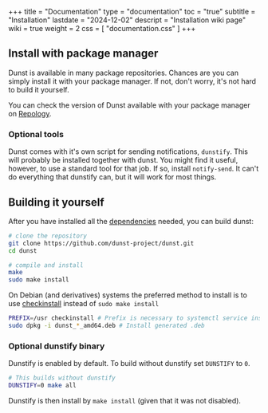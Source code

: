 +++
title = "Documentation"
type = "documentation"
toc = "true"
subtitle = "Installation"
lastdate = "2024-12-02"
descript = "Installation wiki page"
wiki = true
weight = 2
css = [ "documentation.css" ]
+++
## Install with package manager

Dunst is available in many package repositories. Chances are you can simply install it with your package manager.
If not, don't worry, it's not hard to build it yourself.

You can check the version of Dunst available with your package manager on [Repology](https://repology.org/project/dunst/versions).

### Optional tools

Dunst comes with it's own script for sending notifications, `dunstify`. This will probably be installed together with dunst. You might find it useful, however, to use a standard tool for that job. If so, install `notify-send`. It can't do everything that dunstify can, but it will work for most things.

## Building it yourself

After you have installed all the [dependencies](Dependencies) needed, you can build dunst:

```sh
# clone the repository
git clone https://github.com/dunst-project/dunst.git
cd dunst

# compile and install
make
sudo make install
```

On Debian (and derivatives) systems the preferred method to install is to use [checkinstall](https://wiki.debian.org/CheckInstall) instead of `sudo make install`

```sh
PREFIX=/usr checkinstall # Prefix is necessary to systemctl service installation
sudo dpkg -i dunst_*_amd64.deb # Install generated .deb
```

### Optional dunstify binary

Dunstify is enabled by default. To build without dunstify set `DUNSTIFY` to `0`.

```sh
# This builds without dunstify
DUNSTIFY=0 make all
```

Dunstify is then install by `make install` (given that it was not disabled).
